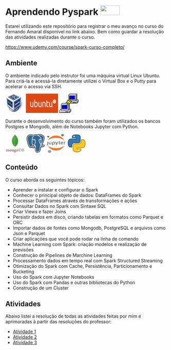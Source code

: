 # Aprendendo Pyspark <img src="https://upload.wikimedia.org/wikipedia/commons/thumb/f/f3/Apache_Spark_logo.svg/2560px-Apache_Spark_logo.svg.png"  width="60" height="30">
Estarei utilizando este repositório para registrar o meu avanço no curso do Fernando Amaral disponível no link abaixo.
Bem como guardar a resolução das atividades realizadas durante o curso.

https://www.udemy.com/course/spark-curso-completo/

## Ambiente

O ambiente indicado pelo instrutor foi uma máquina virtual Linux Ubuntu. Para criá-la e acessá-la diretamente utilizei o Virtual Box e o Putty para acelerar o acesso via SSH.

<img src="https://github.com/wesleyssantos27/pyspark_studies/blob/main/img/icons/vm.png"  width="60" height="60"> <img src="https://github.com/wesleyssantos27/pyspark_studies/blob/main/img/icons/ubuntu.png"  width="100" height="60"> <img src="https://github.com/wesleyssantos27/pyspark_studies/blob/main/img/icons/putty.png"  width="60" height="60">

Durante o desenvolvimento do curso também foram utilizados os bancos Postgres e Mongodb, além de Notebooks Jupyter com Python.

<img src="https://github.com/wesleyssantos27/pyspark_studies/blob/main/img/icons/mongodb.png"  width="60" height="60"> <img src="https://github.com/wesleyssantos27/pyspark_studies/blob/main/img/icons/postgres.png"  width="60" height="60"> <img src="https://github.com/wesleyssantos27/pyspark_studies/blob/main/img/icons/jupyter.png"  width="60" height="60"> <img src="https://github.com/wesleyssantos27/pyspark_studies/blob/main/img/icons/python.webp"  width="60" height="60">



## Conteúdo
O curso aborda os seguintes tópicos:

- Aprender a instalar e configurar o Spark
- Conhecer o principal objeto de dados: DataFrames do Spark
- Processar DataFrames através de transformações e ações
- Consultar Dados no Spark com Sintaxe SQL
- Criar Views e fazer Joins
- Persistir dados em disco, criando tabelas em formatos como Parquet e ORC
- Importar dados de fontes como Mongodb, PostgreSQL e arquivos como Json e Parquet
- Criar aplicações que você pode rodar na linha de comendo
- Machine Learning com Spark: criação modelos e realização de previsões
- Construção de Pipelines de Marchine Learning
- Processamento dados em tempo real com Spark Structured Streaming
- Otimização do Spark com Cache, Persistência, Particionamento e Bucketing
- Uso do Spark com Jupyter Notebooks
- Uso do Spark com Pandas e outras bibliotecas do Python
- Construção de um Cluster

## Atividades

Abaixo listei a resolução de todas as atividades feitas por mim e aprimoradas à partir das resoluções do professor:

- [Atividade 1](https://github.com/wesleyssantos27/pyspark_studies/blob/main/Atividades/Atividade1.md)
- [Atividade 2](https://github.com/wesleyssantos27/pyspark_studies/blob/main/Atividades/Atividade2.md)
- [Atividade 3](https://github.com/wesleyssantos27/pyspark_studies/blob/main/Atividades/Atividade3.md)
